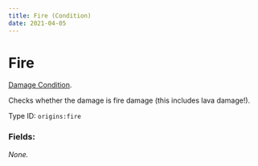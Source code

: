 ```yaml
---
title: Fire (Condition)
date: 2021-04-05
---
```

# Fire

[Damage Condition](../damage_conditions.md).

Checks whether the damage is fire damage (this includes lava damage!).

Type ID: `origins:fire`

### Fields:

_None._
